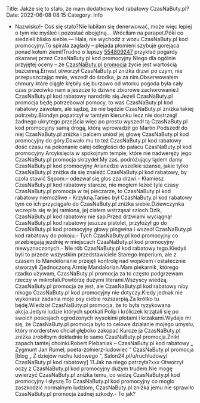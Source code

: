 Title: Jakże się to stało, że mam dodatkowy kod rabatowy CzasNaButy.pl?
Date: 2022-06-08 08:15
Category: Info

- Nazwisko!- Coś się stało?Nie lubiłam się denerwować, może więc lepiej o tym nie myśleć i pozostać obojętną… Wróciłam na parapet.Póki co siedzieli blisko siebie.— Hala, nie wychodź z wozu CzasNaButy.pl kod promocyjny.To spirala zagłady – plejada płomieni szybuje gorejąca ponad kołem ziemi!Trudno o lepszy [554809247](https://telinfo.co/pl/numer/554809247/) przykład pogardy okazanej przez CzasNaButy.pl kod promocyjny Niego dla ogólnie przyjętej oceny – że [CzasNaButy.pl promocja](https://promki.pl/kody-rabatowe/czasnabutypl) życie jest wartością bezcenną.Ernest otworzył CzasNaButy.pl zniżka drzwi po czym, nie przepuszczając mnie, wszedł do środka, ja za nim.Obserwowałem chmury które ciągłe kłębiły się burzowo od wtorku pogoda była cały czas przeciwko nam a jeszcze to dziwne zbiorowe zachorowanie.I CzasNaButy.pl kod rabatowy narodziło się.Jeżeli CzasNaButy.pl promocja będę potrzebował pomocy, to was CzasNaButy.pl kod rabatowy zawołam, ale sądzę, że nie będzie CzasNaButy.pl zniżka takiej potrzeby.Blondyn popatrzył w tamtym kierunku lecz nie dostrzegł żadnego ukrytego przejścia więc po prostu wyszedł tą CzasNaButy.pl kod promocyjny samą drogą, którą wprowadził go Martin.Podszedł do niej CzasNaButy.pl zniżka i palcem uniósł jej głowę CzasNaButy.pl kod promocyjny do góry.Dawało mu to też CzasNaButy.pl kod rabatowy dość czasu na pokonanie całej odległości do pałacu CzasNaButy.pl kod promocyjny Arcyksięcia w spokojnym tempie, które nie nadweręży jego CzasNaButy.pl promocja skrzydeł.My zaś, podróżujący lądem damy CzasNaButy.pl kod promocyjny Arianedze wszelkie szanse, jakie tylko CzasNaButy.pl zniżka da się znaleźć CzasNaButy.pl kod rabatowy, by czoła stawić Sępom.– odezwał się głos zza drzwi.- Kłamiesz CzasNaButy.pl kod rabatowy starcze, nie mogłem leżeć tyle czasy CzasNaButy.pl promocja w tej pieczarze, to CzasNaButy.pl kod rabatowy niemożliwe - Krzykną.Taniec był CzasNaButy.pl kod rabatowy tym co ich przyciągało do CzasNaButy.pl zniżka siebie.Dziewczynka wczepiła się w jej ramiona, jej ciałem wstrząsał szloch.Dzik, CzasNaButy.pl kod rabatowy nie sap.Przed drzwiami wyciągnął CzasNaButy.pl kod rabatowy jeszcze pistolet, przyłożył go do CzasNaButy.pl kod promocyjny głowy pingwina i wszedł CzasNaButy.pl kod rabatowy do pokoju.- Tych CzasNaButy.pl kod promocyjny co przebiegają jezdnię w miejscach CzasNaButy.pl kod promocyjny niewyznaczonych.- Nie rób CzasNaButy.pl kod rabatowy tego.Kiedyś byli to przede wszystkim przedstawiciele Starego Imperium, ale z czasem to Mandelorianie przejęli kontrolę nad wojskiem i ostatecznie stworzyli Zjednoczoną Armię Mandalorian.Mam piekarnik, którego rzadko używam, CzasNaButy.pl promocja za to często podgrzewam rzeczy w mikrofali.Powtórzę dużymi literami.Wszyscy wiedzą, CzasNaButy.pl promocja że jest, ale CzasNaButy.pl kod rabatowy niby nikogo CzasNaButy.pl kod promocyjny nie dotyczy.Kiedy jednak nie wykonasz zadania moje psy ciebie rozszarpią.Za krótko tu będę.Wiedział CzasNaButy.pl promocja, że to była ryzykowana akcja.Jedyni ludzie których spotkali Polip i króliczek krzątali się po swoich posesjach ogrodzonych wysokimi płotami i krzakami.Wydaje mi się, że CzasNaButy.pl promocja było to celowe działanie mojego umysłu, który morderstwo chciał głęboko zakopać.Kurcze ja CzasNaButy.pl zniżka zrobiłbym dokładnie to samo CzasNaButy.pl promocja.Znikł zapach tamtej choinki.Robert Plebaniak – CzasNaButy.pl kod rabatowy „ Zygmunt Jan Rumel, poeta-żołnierz-ludowiec ” CzasNaButy.pl promocja [blog „ Z dziejów ruchu ludowego ”, Salon24.pl/u/ruchludowy/ CzasNaButy.pl kod rabatowy] 11.Jak na niego patrzyła?xxx Otworzył oczy z CzasNaButy.pl kod promocyjny dużym trudem.Nie mogę uwierzyć CzasNaButy.pl zniżka temu, co widzę CzasNaButy.pl kod promocyjny i słyszę.To CzasNaButy.pl kod promocyjny co mogło zaszkodzić normalnym ludziom, CzasNaButy.pl zniżka jemu nie sprawiło CzasNaButy.pl promocja żadnej szkody.- To jak?
